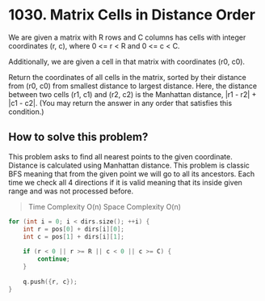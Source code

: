 # 1030. Matrix Cells in Distance Order

We are given a matrix with R rows and C columns has cells with integer coordinates (r, c), where 0 <= r < R and 0 <= c < C.

Additionally, we are given a cell in that matrix with coordinates (r0, c0).

Return the coordinates of all cells in the matrix, sorted by their distance from (r0, c0) from smallest distance to largest distance.  Here, the distance between two cells (r1, c1) and (r2, c2) is the Manhattan distance, |r1 - r2| + |c1 - c2|.  (You may return the answer in any order that satisfies this condition.)

## How to solve this problem?

This problem asks to find all nearest points to the given coordinate. Distance is calculated using Manhattan distance. This problem is classic BFS meaning that from the given point we will go to all its ancestors. Each time we check all 4 directions if it is valid meaning that its inside given range and was not processed before.

> Time Complexity O(n)
> Space Complexity O(n)

```cpp
for (int i = 0; i < dirs.size(); ++i) {
    int r = pos[0] + dirs[i][0];
    int c = pos[1] + dirs[i][1];
    
    if (r < 0 || r >= R || c < 0 || c >= C) {
        continue;
    }
    
    q.push({r, c});
}
```